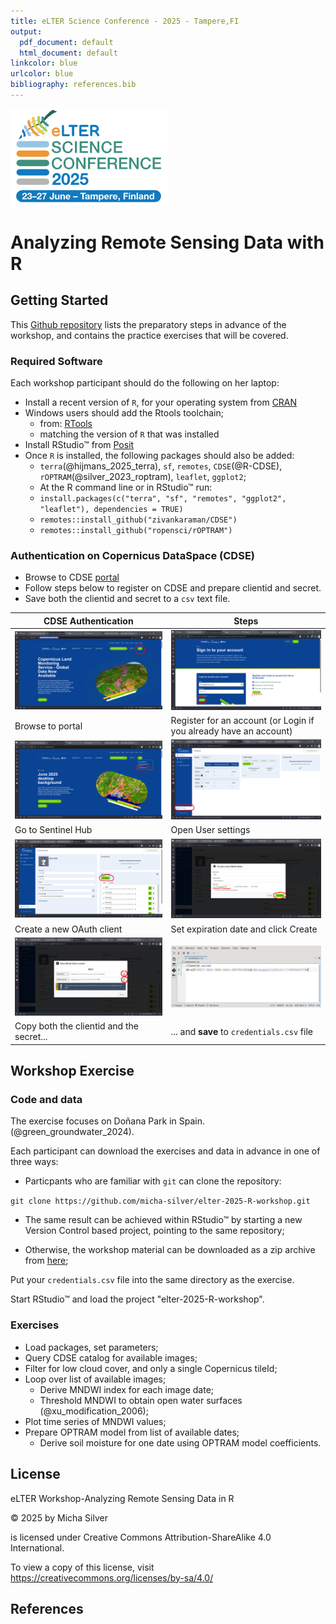 ```yaml
---
title: eLTER Science Conference - 2025 - Tampere,FI
output:
  pdf_document: default
  html_document: default
linkcolor: blue
urlcolor: blue
bibliography: references.bib
---
```


![](./figures/eLTER_SC_Logo.png)

# Analyzing Remote Sensing Data with R

## Getting Started

This [Github repository](https://github.com/micha-silver/elter-workshop-2025)
lists the preparatory steps in advance of the workshop, 
and contains the practice exercises that will be covered.

### Required Software

Each workshop participant should do the following on her laptop:

- Install a recent version of `R`, for your operating system from [CRAN](https://cran.r-project.org)
- Windows users should add the Rtools toolchain;
  - from: [RTools](https://cran.r-project.org/bin/windows/Rtools/)
  - matching the version of `R` that was installed
- Install RStudio&trade; from [Posit](https://posit.co/download/rstudio-desktop/)
- Once `R` is installed, the following packages should also be added:
  - `terra`(@hijmans_2025_terra), `sf`, `remotes`, `CDSE`(@R-CDSE), `rOPTRAM`(@silver_2023_roptram), `leaflet`, `ggplot2`;
  - At the R command line or in RStudio&trade; run:
  - `install.packages(c("terra", "sf", "remotes", "ggplot2", "leaflet"), dependencies = TRUE)`
  - `remotes::install_github("zivankaraman/CDSE")`
  - `remotes::install_github("ropensci/rOPTRAM")`

### Authentication on Copernicus DataSpace (CDSE)

- Browse to CDSE [portal](https://dataspace.copernicus.eu)
- Follow steps below to register on CDSE and prepare clientid and secret.
- Save both the clientid and secret to a `csv` text file.

| CDSE Authentication | Steps |
| ----------------------------------- | ----------------------------------- |
|![CDSE-1](./figures/CDSE_1.png)|![CDSE-2](./figures/CDSE_2.png)|
| Browse to portal | Register for an account (or Login if you already have an account)
|![CDSE-3](./figures/CDSE_3.png)|![CDSE-4](./figures/CDSE_4.png)|
| Go to Sentinel Hub | Open User settings | 
|![CDSE-5](./figures/CDSE_5.png)|![CDSE-6](./figures/CDSE_6.png)|
| Create a new OAuth client | Set expiration date and click Create |
|![CDSE-7](./figures/CDSE_7.png)|![CDSE-8](./figures/CDSE_8.png)|
| Copy both the clientid and the secret... | ... and **save** to `credentials.csv` file |

## Workshop Exercise

### Code and data

The exercise focuses on Doñana Park in Spain. (@green_groundwater_2024).

Each participant can download the exercises and data in advance in one of three ways:

- Particpants who are familiar with `git` can clone the repository: 

`git clone https://github.com/micha-silver/elter-2025-R-workshop.git`

- The same result can be achieved within RStudio&trade; by starting a new Version Control based project, pointing to the same repository;

- Otherwise, the workshop material can be downloaded as a zip archive from [here](https://github.com/micha-silver/elter-2025-R-workshop/archive/refs/heads/main.zip);

Put your `credentials.csv` file into the same directory as the exercise.

Start RStudio&trade; and load the project "elter-2025-R-workshop".

### Exercises

- Load packages, set parameters;
- Query CDSE catalog for available images;
- Filter for low cloud cover, and only a single Copernicus tileId;
- Loop over list of available images;
  - Derive MNDWI index for each image date;
  - Threshold MNDWI to obtain open water surfaces (@xu_modification_2006);
- Plot time series of MNDWI values;
- Prepare OPTRAM model from list of available dates;
  - Derive soil moisture for one date using OPTRAM model coefficients.


## License

eLTER Workshop-Analyzing Remote Sensing Data in R 

© 2025 by Micha Silver 

is licensed under Creative Commons Attribution-ShareAlike 4.0 International.

To view a copy of this license, visit https://creativecommons.org/licenses/by-sa/4.0/

## References